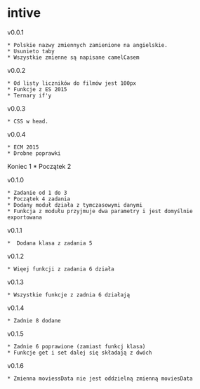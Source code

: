 
# intive

v0.0.1

    * Polskie nazwy zmiennych zamienione na angielskie.
    * Usunieto taby
    * Wszystkie zmienne są napisane camelCasem

v0.0.2

    * Od listy liczników do filmów jest 100px
    * Funkcje z ES 2015
    * Ternary if'y

v0.0.3

    * CSS w head.

v0.0.4

    * ECM 2015
    * Drobne poprawki

Koniec 1 *  Początek 2

v0.1.0

    * Zadanie od 1 do 3 
    * Początek 4 zadania
    * Dodany moduł działa z tymczasowymi danymi 
    * Funkcja z modułu przyjmuje dwa parametry i jest domyślnie exportowana

v0.1.1

    *  Dodana klasa z zadania 5

v0.1.2

    * Więej funkcji z zadania 6 działa

v0.1.3

    * Wszystkie funkcje z zadnia 6 działają
v0.1.4

    * Zadnie 8 dodane

v0.1.5

    * Zadnie 6 poprawione (zamiast funkcj klasa)
    * Funkcje get i set dalej się składają z dwóch

v0.1.6

    * Zmienna moviessData nie jest oddzielną zmienną moviesData 
    
